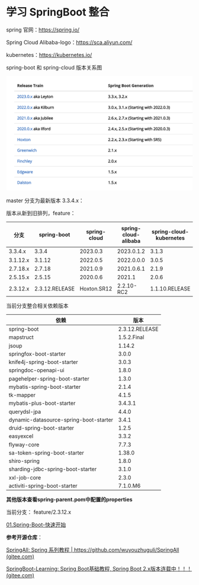 # 学习 SpringBoot 整合

spring 官网：https://spring.io/

Spring Cloud Alibaba-logo：https://sca.aliyun.com/

kubernetes：https://kubernetes.io/

spring-boot 和 spring-cloud 版本关系图

![版本关系图.png](doc%2Fimages%2F%E7%89%88%E6%9C%AC%E5%85%B3%E7%B3%BB%E5%9B%BE.png)

master 分支为最新版本 3.3.4.x：

版本从新到旧排列，feature：

| 分支       | spring-boot    | spring-cloud | spring-cloud-alibaba | spring-cloud-kubernetes | 完成度 |
|----------|----------------|--------------|----------------------|-------------------------|-----|
| 3.3.4.x  | 3.3.4          | 2023.0.3     | 2023.0.1.2           | 3.1.3                   | ✅   |
| 3.1.12.x | 3.1.12         | 2022.0.5     | 2022.0.0.0           | 3.0.5                   | ✅   |
| 2.7.18.x | 2.7.18         | 2021.0.9     | 2021.0.6.1           | 2.1.9                   | ✅   |
| 2.5.15.x | 2.5.15         | 2020.0.6     | 2021.1               | 2.0.6                   | ✅   |
| 2.3.12.x | 2.3.12.RELEASE | Hoxton.SR12  | 2.2.10-RC2           | 1.1.10.RELEASE          | ✅   |

当前分支整合相关依赖版本

| 依赖                                     | 版本             |
|----------------------------------------|----------------|
| spring-boot                            | 2.3.12.RELEASE |
| mapstruct                              | 1.5.2.Final    |
| jsoup                                  | 1.14.2         |
| springfox-boot-starter                 | 3.0.0          |
| knife4j-spring-boot-starter            | 3.0.3          |
| springdoc-openapi-ui                   | 1.8.0          |
| pagehelper-spring-boot-starter         | 1.3.0          |
| mybatis-spring-boot-starter            | 2.1.4          |
| tk-mapper                              | 4.1.5          |
| mybatis-plus-boot-starter              | 3.4.3.1        |
| querydsl-jpa                           | 4.4.0          |
| dynamic-datasource-spring-boot-starter | 3.4.1          |
| druid-spring-boot-starter              | 1.2.5          |
| easyexcel                              | 3.3.2          |
| flyway-core                            | 7.7.3          |
| sa-token-spring-boot-starter           | 1.38.0         |
| shiro-spring                           | 1.8.0          |
| sharding-jdbc-spring-boot-starter      | 3.1.0          |
| xxl-job-core                           | 2.3.0          |
| activiti-spring-boot-starter           | 7.1.0.M6       |

**其他版本查看spring-parent.pom中配置的properties**

当前分支： feature/2.3.12.x

[01.Spring-Boot-快速开始](01.spring-boot-start%2FREADME.md)

**参考开源仓库**：

[SpringAll: Spring 系列教程 | https://github.com/wuyouzhuguli/SpringAll (gitee.com)](https://gitee.com/yuhq_git/SpringAll?_from=gitee_search)

[SpringBoot-Learning: Spring Boot基础教程, Spring Boot 2.x版本连载中！！！ (gitee.com)](https://gitee.com/didispace/SpringBoot-Learning)